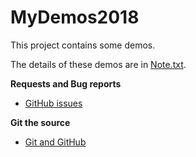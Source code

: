 # MyDemos2018
This project contains some demos.

The details of these demos are in [Note.txt](Note.txt).

**Requests and Bug reports**

- [GitHub issues](https://github.com/zcatt/MyDemos2018/issues)

**Git the source**

- [Git and GitHub](https://github.com/zcatt/MyDemos2018)

